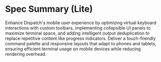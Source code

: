 # Spec Summary (Lite)

Enhance Dispatch's mobile user experience by optimizing virtual keyboard interactions with custom toolbars, implementing collapsible UI panels to maximize terminal space, and adding intelligent output deduplication to replace repetitive content like progress indicators. Deliver a touch-friendly command palette and responsive layouts that adapt to phones and tablets, ensuring efficient terminal usage on mobile devices while reducing rendering overhead.